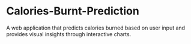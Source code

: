 # Calories-Burnt-Prediction
A web application that predicts calories burned based on user input and provides visual insights through interactive charts.
